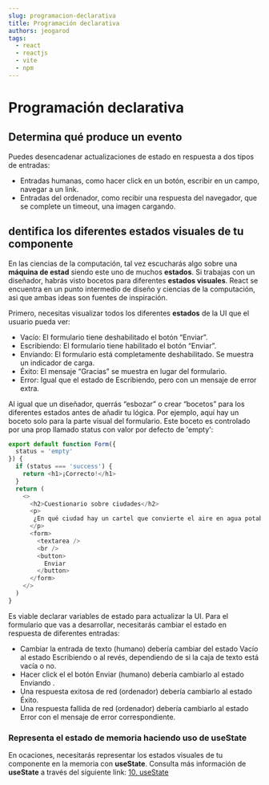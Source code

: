 ```yaml
---
slug: programacion-declarativa
title: Programación declarativa
authors: jeogarod
tags: 
  - react
  - reactjs
  - vite
  - npm
---
```


# Programación declarativa

## Determina qué produce un evento

Puedes desencadenar actualizaciones de estado en respuesta a dos tipos de entradas:

- Entradas humanas, como hacer click en un botón, escribir en un campo, navegar a un link.
- Entradas del ordenador, como recibir una respuesta del navegador, que se complete un timeout, una imagen cargando.

## dentifica los diferentes estados visuales de tu componente 

En las ciencias de la computación, tal vez escucharás algo sobre una **máquina de estad** siendo este uno de muchos **estados**. Si trabajas con un diseñador, habrás visto bocetos para diferentes **estados visuales**. React se encuentra en un punto intermedio de diseño y ciencias de la computación, asi que ambas ideas son fuentes de inspiración.

Primero, necesitas visualizar todos los diferentes **estados** de la UI que el usuario pueda ver:

- Vacío: El formulario tiene deshabilitado el botón “Enviar”.
- Escribiendo: El formulario tiene habilitado el botón “Enviar”.
- Enviando: El formulario está completamente deshabilitado. Se muestra un indicador de carga.
- Éxito: El mensaje “Gracias” se muestra en lugar del formulario.
- Error: Igual que el estado de Escribiendo, pero con un mensaje de error extra.

Al igual que un diseñador, querrás “esbozar” o crear “bocetos” para los diferentes estados antes de añadir tu lógica. Por ejemplo, aquí hay un boceto solo para la parte visual del formulario. Este boceto es controlado por una prop llamado status con valor por defecto de 'empty':


```javascript title="/src/Componente.jsx"
export default function Form({
  status = 'empty'
}) {
  if (status === 'success') {
    return <h1>¡Correcto!</h1>
  }
  return (
    <>
      <h2>Cuestionario sobre ciudades</h2>
      <p>
       ¿En qué ciudad hay un cartel que convierte el aire en agua potable?
      </p>
      <form>
        <textarea />
        <br />
        <button>
          Enviar
        </button>
      </form>
    </>
  )
}

```

Es viable declarar variables de estado para actualizar la UI. Para el formulario que vas a desarrollar, necesitarás cambiar el estado en respuesta de diferentes entradas:

- Cambiar la entrada de texto (humano) debería cambiar del estado Vacío al estado Escribiendo o al revés, dependiendo de si la caja de texto está vacía o no.
- Hacer click el el botón Enviar (humano) debería cambiarlo al estado Enviando .
- Una respuesta exitosa de red (ordenador) debería cambiarlo al estado Éxito.
- Una respuesta fallida de red (ordenador) debería cambiarlo al estado Error con el mensaje de error correspondiente.

### Representa el estado de memoria haciendo uso de useState

En ocaciones, necesitarás representar los estados visuales de tu componente en la memoria con **useState**. Consulta más información de **useState** a través del siguiente link: [10. useState](/docs/reactjs/useState)

<!-- truncate -->